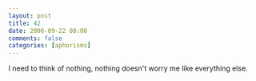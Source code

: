 ```yaml
---
layout: post
title: 42
date: 2006-09-22 00:00
comments: false
categories: [aphorisms]
---
```


I need to think of nothing, nothing doesn't worry me like everything else.
